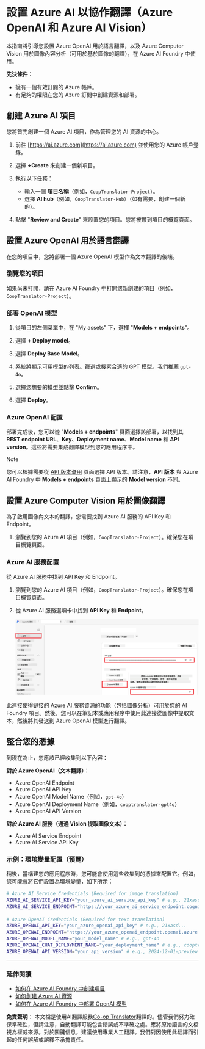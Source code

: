 <!--
CO_OP_TRANSLATOR_METADATA:
{
  "original_hash": "b58d7c3cb4210697a073d20eb3064945",
  "translation_date": "2025-06-14T12:49:27+00:00",
  "source_file": "getting_started/set-up-azure-ai.md",
  "language_code": "mo"
}
-->
# 設置 Azure AI 以協作翻譯（Azure OpenAI 和 Azure AI Vision）

本指南將引導您設置 Azure OpenAI 用於語言翻譯，以及 Azure Computer Vision 用於圖像內容分析（可用於基於圖像的翻譯），在 Azure AI Foundry 中使用。

**先決條件：**
- 擁有一個有效訂閱的 Azure 帳戶。
- 有足夠的權限在您的 Azure 訂閱中創建資源和部署。

## 創建 Azure AI 項目

您將首先創建一個 Azure AI 項目，作為管理您的 AI 資源的中心。

1. 前往 [https://ai.azure.com](https://ai.azure.com) 並使用您的 Azure 帳戶登錄。

1. 選擇 **+Create** 來創建一個新項目。

1. 執行以下任務：
   - 輸入一個 **項目名稱**（例如，`CoopTranslator-Project`）。
   - 選擇 **AI hub**（例如，`CoopTranslator-Hub`）（如有需要，創建一個新的）。

1. 點擊 "**Review and Create**" 來設置您的項目。您將被帶到項目的概覽頁面。

## 設置 Azure OpenAI 用於語言翻譯

在您的項目中，您將部署一個 Azure OpenAI 模型作為文本翻譯的後端。

### 瀏覽您的項目

如果尚未打開，請在 Azure AI Foundry 中打開您新創建的項目（例如，`CoopTranslator-Project`）。

### 部署 OpenAI 模型

1. 從項目的左側菜單中，在 "My assets" 下，選擇 "**Models + endpoints**"。

1. 選擇 **+ Deploy model**。

1. 選擇 **Deploy Base Model**。

1. 系統將顯示可用模型的列表。篩選或搜索合適的 GPT 模型。我們推薦 `gpt-4o`。

1. 選擇您想要的模型並點擊 **Confirm**。

1. 選擇 **Deploy**。

### Azure OpenAI 配置

部署完成後，您可以從 "**Models + endpoints**" 頁面選擇該部署，以找到其 **REST endpoint URL**、**Key**、**Deployment name**、**Model name** 和 **API version**。這些將需要集成翻譯模型到您的應用程序中。

> [!NOTE]
> 您可以根據需要從 [API 版本棄用](https://learn.microsoft.com/azure/ai-services/openai/api-version-deprecation) 頁面選擇 API 版本。請注意，**API 版本** 與 Azure AI Foundry 中 **Models + endpoints** 頁面上顯示的 **Model version** 不同。

## 設置 Azure Computer Vision 用於圖像翻譯

為了啟用圖像內文本的翻譯，您需要找到 Azure AI 服務的 API Key 和 Endpoint。

1. 瀏覽到您的 Azure AI 項目（例如，`CoopTranslator-Project`）。確保您在項目概覽頁面。

### Azure AI 服務配置

從 Azure AI 服務中找到 API Key 和 Endpoint。

1. 瀏覽到您的 Azure AI 項目（例如，`CoopTranslator-Project`）。確保您在項目概覽頁面。

1. 從 Azure AI 服務選項卡中找到 **API Key** 和 **Endpoint**。

    ![查找 API Key 和 Endpoint](../../../translated_images/find-azure-ai-info.60f8299be786dd67e61e2c79b4b9ea1f7694e6c0923f17a90bc6abf9d5f1dbd7.mo.png)

此連接使得鏈接的 Azure AI 服務資源的功能（包括圖像分析）可用於您的 AI Foundry 項目。然後，您可以在筆記本或應用程序中使用此連接從圖像中提取文本，然後將其發送到 Azure OpenAI 模型進行翻譯。

## 整合您的憑據

到現在為止，您應該已經收集到以下內容：

**對於 Azure OpenAI（文本翻譯）：**
- Azure OpenAI Endpoint
- Azure OpenAI API Key
- Azure OpenAI Model Name（例如，`gpt-4o`）
- Azure OpenAI Deployment Name（例如，`cooptranslator-gpt4o`）
- Azure OpenAI API Version

**對於 Azure AI 服務（通過 Vision 提取圖像文本）：**
- Azure AI Service Endpoint
- Azure AI Service API Key

### 示例：環境變量配置（預覽）

稍後，當構建您的應用程序時，您可能會使用這些收集到的憑據來配置它。例如，您可能會將它們設置為環境變量，如下所示：

```bash
# Azure AI Service Credentials (Required for image translation)
AZURE_AI_SERVICE_API_KEY="your_azure_ai_service_api_key" # e.g., 21xasd...
AZURE_AI_SERVICE_ENDPOINT="https://your_azure_ai_service_endpoint.cognitiveservices.azure.com/"

# Azure OpenAI Credentials (Required for text translation)
AZURE_OPENAI_API_KEY="your_azure_openai_api_key" # e.g., 21xasd...
AZURE_OPENAI_ENDPOINT="https://your_azure_openai_endpoint.openai.azure.com/"
AZURE_OPENAI_MODEL_NAME="your_model_name" # e.g., gpt-4o
AZURE_OPENAI_CHAT_DEPLOYMENT_NAME="your_deployment_name" # e.g., cooptranslator-gpt4o
AZURE_OPENAI_API_VERSION="your_api_version" # e.g., 2024-12-01-preview
```

---

### 延伸閱讀

- [如何在 Azure AI Foundry 中創建項目](https://learn.microsoft.com/azure/ai-foundry/how-to/create-projects?tabs=ai-studio)
- [如何創建 Azure AI 資源](https://learn.microsoft.com/azure/ai-foundry/how-to/create-azure-ai-resource?tabs=portal)
- [如何在 Azure AI Foundry 中部署 OpenAI 模型](https://learn.microsoft.com/en-us/azure/ai-foundry/how-to/deploy-models-openai)

**免責聲明**：
本文檔是使用AI翻譯服務[Co-op Translator](https://github.com/Azure/co-op-translator)翻譯的。儘管我們努力確保準確性，但請注意，自動翻譯可能包含錯誤或不準確之處。應將原始語言的文檔視為權威來源。對於關鍵信息，建議使用專業人工翻譯。我們對因使用此翻譯而引起的任何誤解或誤釋不承擔責任。